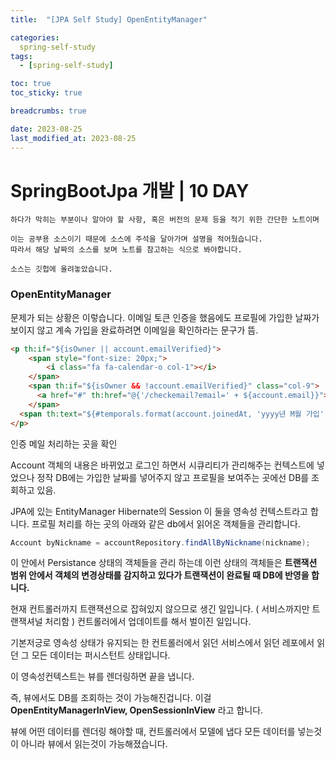 ```yaml
---
title:  "[JPA Self Study] OpenEntityManager"

categories:
  spring-self-study
tags:
  - [spring-self-study]

toc: true
toc_sticky: true

breadcrumbs: true

date: 2023-08-25
last_modified_at: 2023-08-25
---
```



# SpringBootJpa 개발 | 10 DAY
```
하다가 막히는 부분이나 알아야 할 사항, 혹은 버전의 문제 등을 적기 위한 간단한 노트이며

이는 공부용 소스이기 때문에 소스에 주석을 달아가며 설명을 적어뒀습니다.
따라서 해당 날짜의 소스를 보며 노트를 참고하는 식으로 봐야합니다.

소스는 깃헙에 올려놓았습니다.
```

### OpenEntityManager

문제가 되는 상황은 이렇습니다.
이메일 토큰 인증을 했음에도
프로필에 가입한 날짜가 보이지 않고 계속 가입을 완료하려면 이메일을 확인하라는 문구가 뜸.
```html
<p th:if="${isOwner || account.emailVerified}">  
    <span style="font-size: 20px;">  
        <i class="fa fa-calendar-o col-1"></i>  
    </span>  
    <span th:if="${isOwner && !account.emailVerified}" class="col-9">  
      <a href="#" th:href="@{'/checkemail?email=' + ${account.email}}">가입을 완료하려면 이메일을 확인하세요.</a>  
    </span>
  <span th:text="${#temporals.format(account.joinedAt, 'yyyy년 M월 가입')}" class="col-9"></span>  
</p>
```
인증 메일 처리하는 곳을 확인

Account 객체의 내용은 바뀌었고
로그인 하면서 시큐리티가 관리해주는 컨텍스트에 넣었으나
정작 DB에는 가입한 날짜를 넣어주지 않고
프로필을 보여주는 곳에선 DB를 조회하고 있음.

JPA에 있는 EntityManager Hibernate의 Session 이 둘을 영속성 컨텍스트라고 합니다.
프로필 처리를 하는 곳의 아래와 같은 db에서 읽어온 객체들을 관리합니다.
```java
Account byNickname = accountRepository.findAllByNickname(nickname);
```

이 안에서 Persistance 상태의 객체들을 관리 하는데 이런 상태의 객체들은 **트랜잭션 범위 안에서 객체의 변경상태를 감지하고 있다가 트랜잭션이 완료될 때 DB에 반영을 합니다.**

현재 컨트롤러까지 트랜잭션으로 잡혀있지 않으므로 생긴 일입니다. ( 서비스까지만 트랜잭셔널 처리함 )
컨트롤러에서 업데이트를 해서 벌이진 일입니다.

기본저긍로 영속성 상태가 유지되는 한 컨트롤러에서 읽던 서비스에서 읽던 레포에서 읽던 그 모든 데이터는 퍼시스턴트 상태입니다.

이 영속성컨텍스트는 뷰를 렌더링하면 끝을 냅니다.

즉, 뷰에서도  DB를 조회하는 것이 가능해진겁니다.
이걸 **OpenEntityManagerInView, OpenSessionInView** 라고 합니다.

뷰에 어떤 데이터를 렌더링 해야할 때,
컨트롤러에서 모델에 냅다 모든 데이터를 넣는것이 아니라 뷰에서 읽는것이 가능해졌습니다. 





